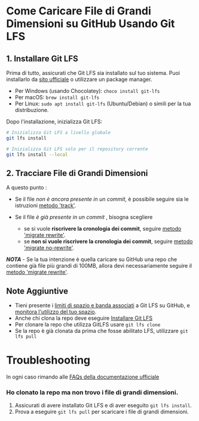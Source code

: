 # Come Caricare File di Grandi Dimensioni su GitHub Usando Git LFS

## 1. Installare Git LFS

Prima di tutto, assicurati che Git LFS sia installato sul tuo sistema. Puoi installarlo da [sito ufficiale](https://git-lfs.github.com/) o utilizzare un package manager.

- Per Windows (usando Chocolatey): `choco install git-lfs`
- Per macOS: `brew install git-lfs`
- Per Linux: `sudo apt install git-lfs` (Ubuntu/Debian) o simili per la tua distribuzione.

Dopo l'installazione, inizializza Git LFS:
```bash
# Inizializza Git LFS a livello globale
git lfs install
```
```bash
# Inizializza Git LFS solo per il repository corrente
git lfs install --local
```

## 2. Tracciare File di Grandi Dimensioni
A questo punto :
- Se il file *non è ancora presente in un commit*, è possibile seguire sia le istruzioni [metodo 'track'](_steps-track.md).
  
- Se il file *è già presente in un commit* , bisogna scegliere
    - se si vuole **riscrivere la cronologia dei commit**, seguire [metodo 'migrate rewrite'](_steps-rewrite.md).
    - se **non si vuole riscrivere la cronologia dei commit**, seguire [metodo 'migrate no-rewrite'](_steps-norewrite.md).
  
***NOTA*** - Se la tua intenzione è quella caricare su GitHub una repo che contiene già file più grandi di 100MB, allora devi necessariamente seguire il [metodo 'migrate rewrite'](_steps-rewrite.md).


## Note Aggiuntive
- Tieni presente i [limiti di spazio e banda associati](https://docs.github.com/en/repositories/working-with-files/managing-large-files/about-storage-and-bandwidth-usage) a Git LFS su GitHub, e [monitora l'utilizzo del tuo spazio](https://docs.github.com/en/billing/managing-billing-for-your-products/managing-billing-for-git-large-file-storage/viewing-your-git-large-file-storage-usage).
- Anche chi clona la repo deve eseguire [Installare Git LFS](#1-installare-git-lfs)
- Per clonare la repo che utilizza GitLFS usare `git lfs clone`
- Se la repo è già clonata da prima che fosse abilitato LFS, utilizzare  `git lfs pull`

  
<!-- TROUBLESHOOTING -->
# Troubleshooting
In ogni caso rimando alle [FAQs della documentazione ufficiale](https://github.com/git-lfs/git-lfs/blob/main/docs/man/git-lfs-faq.adoc)

### Ho clonato la repo ma non trovo i file di grandi dimensioni.
  1. Assicurati di avere installato Git LFS e di aver eseguito `git lfs install`.
  2. Prova a eseguire `git lfs pull` per scaricare i file di grandi dimensioni.
  



